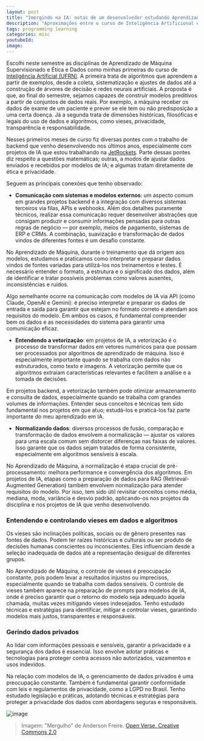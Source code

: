 ```yaml
---
layout: post
title: "Imergindo na IA: notas de um desenvolvedor estudando Aprendizado de Máquina e Ética e Dados"
description: "Aproximações entre o curso de Inteligência Artificional e o trabalho como desenvolvedor de projetos com IA"
tags: programming learning
categories: misc
youtubeId:
image:
---
```


Escolhi neste semestre as disciplinas de Aprendizado de Máquina Supervisionado e Ética e Dados como minhas primeiras do curso de [Inteligência Artificial (UFRN)](https://pes.imd.ufrn.br/pes/index). A primeira trata de algoritmos que aprendem a partir de exemplos, desde a coleta, sistematização e ajustes de dados até a construção de árvores de decisão e redes neurais artificiais. A proposta é que, ao final do semestre, sejamos capazes de construir modelos preditivos a partir de conjuntos de dados reais. Por exemplo, a máquina receber os dados de exame de um paciente e prever se ele tem ou não predisposição a uma certa doença. Já a segunda trata de dimensões históricas, filosóficas e legais do uso de dados e algoritmos, como vieses, privacidade, transparência e responsabilidade.

Nesses primeiros meses de curso fiz diversas pontes com o trabalho de backend que venho desenvolvendo nos últimos anos, especialmente com projetos de IA que estou trabalhando na [JetRockets](https://www.linkedin.com/company/jetrockets/). Parte dessas pontes diz respeito a questões matemáticas; outras, a modos de ajustar dados enviados e recebidos por modelos de IA; e algumas tratam diretamente de ética e privacidade.

Seguem as principais conexões que tenho observado:

- **Comunicação com sistemas e modelos externos**: um aspecto comum em grandes projetos backend é a integração com diversos sistemas terceiros via filas, APIs e webhooks. Além dos detalhes puramente técnicos, realizar essa comunicação requer desenvolver abstrações que consigam produzir e consumir informações pensadas para outras regras de negócio — por exemplo, meios de pagamento, sistemas de ERP e CRMs. A combinação, suavização e transformação de dados vindos de diferentes fontes é um desafio constante.

No Aprendizado de Máquina, durante o treinamento que dá origem aos modelos, estudamos e praticamos como interpretar e preparar dados vindos de fontes variadas para utilizá-los nos treinamentos e testes. É necessário entender o formato, a estrutura e o significado dos dados, além de identificar e tratar possíveis problemas como valores ausentes, inconsistências e ruídos.

Algo semelhante ocorre na comunicação com modelos de IA via API (como Claude, OpenAI e Gemini): é preciso interpretar e preparar os dados de entrada e saída para garantir que estejam no formato correto e atendam aos requisitos do modelo. Em ambos os casos, é fundamental compreender bem os dados e as necessidades do sistema para garantir uma comunicação eficaz.

- **Entendendo a vetorização**: em projetos de IA, a vetorização é o processo de transformar dados em vetores numéricos para que possam ser processados por algoritmos de aprendizado de máquina. Isso é especialmente importante quando se trabalha com dados não estruturados, como texto e imagens. A vetorização permite que os algoritmos extraiam características relevantes e facilitem a análise e a tomada de decisões.

Em projetos backend, a vetorização também pode otimizar armazenamento e consulta de dados, especialmente quando se trabalha com grandes volumes de informações. Entender seus conceitos e técnicas tem sido fundamental nos projetos em que atuo; estudá-los e praticá-los faz parte importante do meu aprendizado em IA.

- **Normalizando dados**: diversos processos de fusão, comparação e transformação de dados envolvem a normalização — ajustar os valores para uma escala comum sem distorcer diferenças nas faixas de valores. Isso garante que os dados sejam tratados de forma consistente, especialmente em algoritmos sensíveis à escala.

No Aprendizado de Máquina, a normalização é etapa crucial de pré-processamento: melhora performance e convergência dos algoritmos. Em projetos de IA, etapas como a preparação de dados para RAG (Retrieval-Augmented Generation) também envolvem normalização para atender requisitos do modelo. Por isso, tem sido útil revisitar conceitos como média, mediana, moda, variância e desvio padrão, aplicando-os nos projetos da disciplina e nos projetos de IA que venho desenvolvendo.

### Entendendo e controlando vieses em dados e algoritmos

Os vieses são inclinações políticas, sociais ou de gênero presentes nas fontes de dados. Podem ter raízes históricas e culturais ou ser produto de decisões humanas conscientes ou inconscientes. Eles influenciam desde a seleção inadequada de dados até a representação desigual de diferentes grupos.

No Aprendizado de Máquina, o controle de vieses é preocupação constante, pois podem levar a resultados injustos ou imprecisos, especialmente quando se trabalha com dados sensíveis. O controle de vieses também aparece na preparação de prompts para modelos de IA, onde é preciso garantir que o retorno do modelo seja adequado àquela chamada, muitas vezes mitigando vieses indesejados. Tenho estudado técnicas e estratégias para identificar, mitigar e controlar vieses, garantindo modelos mais justos, transparentes e responsáveis.

### Gerindo dados privados

Ao lidar com informações pessoais e sensíveis, garantir a privacidade e a segurança dos dados é essencial. Isso envolve adotar práticas e tecnologias para proteger contra acessos não autorizados, vazamentos e usos indevidos.

Na relação com modelos de IA, o gerenciamento de dados privados é uma preocupação constante. Também é fundamental garantir conformidade com leis e regulamentos de privacidade, como a LGPD no Brasil. Tenho estudado legislação e práticas, adotando técnicas e estratégias para proteger a privacidade dos dados com abordagens seguras e responsáveis.

![image](https://github.com/0jonjo/0jonjo.github.io/assets/64807181/9364065b-f8c8-489c-a2e3-55bff1acd8c1)
>Imagem: "Mergulho" de Anderson Freire. [Open Verse, Creative Commons 2.0](hhttps://openverse.org/image/b952887f-8c48-4bb7-a5b6-e9ea9f97a00d)

